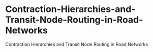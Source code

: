 # Contraction-Hierarchies-and-Transit-Node-Routing-in-Road-Networks
Contraction Hierarchies and Transit Node Routing in Road Networks
